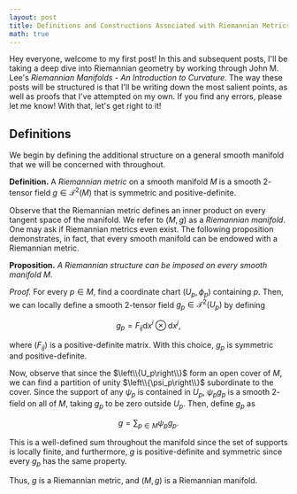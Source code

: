 ```yaml
---
layout: post
title: Definitions and Constructions Associated with Riemannian Metrics
math: true
---
```


Hey everyone, welcome to my first post!
In this and subsequent posts, I'll be taking a deep dive into Riemannian geometry by working through John M. Lee's *Riemannian Manifolds - An Introduction to Curvature*.
The way these posts will be structured is that I'll be writing down the most salient points, as well as proofs that I've attempted on my own.
If you find any errors, please let me know!
With that, let's get right to it!

## Definitions

We begin by defining the additional structure on a general smooth manifold that we will be concerned with throughout.

**Definition.** A *Riemannian metric* on a smooth manifold $M$ is a smooth $2$-tensor field $g \in \mathcal{T}^2(M)$ that is symmetric and positive-definite.

Observe that the Riemannian metric defines an inner product on every tangent space of the manifold.
We refer to $(M, g)$ as a *Riemannian manifold*.
One may ask if Riemannian metrics even exist.
The following proposition demonstrates, in fact, that every smooth manifold can be endowed with a Riemannian metric.

**Proposition.** *A Riemannian structure can be imposed on every smooth manifold $M$*.

*Proof.* For every $p \in M$, find a coordinate chart $(U_p, \phi_p)$ containing $p$.
Then, we can locally define a smooth $2$-tensor field $g_p \in \mathcal{T}^2(U_p)$ by defining

$$g_p = F_{ij}\mathrm{d}x^i \otimes \mathrm{d}x^j,$$

where $(F_{ij})$ is a positive-definite matrix.
With this choice, $g_p$ is symmetric and positive-definite.

Now, observe that since the $\left\\{U_p\right\\}$ form an open cover of $M$, we can find a partition of unity $\left\\{\psi_p\right\\}$ subordinate to the cover.
Since the support of any $\psi_p$ is contained in $U_p$, $\psi_pg_p$ is a smooth $2$-field on all of $M$, taking $g_p$ to be zero outside $U_p$.
Then, define $g_p$ as

$$g = \sum_{p \in M}{\psi_pg_p}.$$

This is a well-defined sum throughout the manifold since the set of supports is locally finite, and furthermore, $g$ is positive-definite and symmetric since every $g_p$ has the same property.

Thus, $g$ is a Riemannian metric, and $(M, g)$ is a Riemannian manifold.
